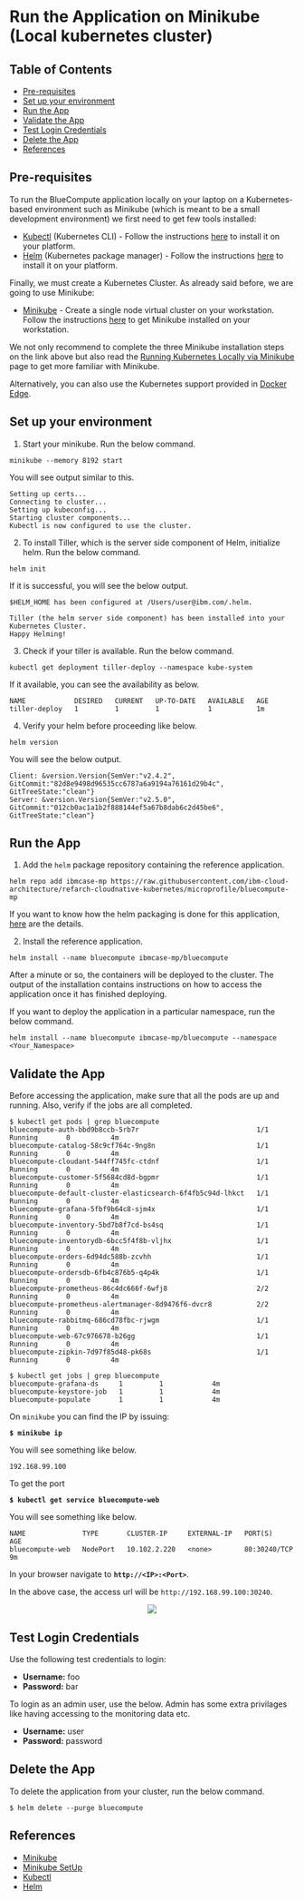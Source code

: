 # Run the Application on Minikube (Local kubernetes cluster)

## Table of Contents

* [Pre-requisites](#pre-requisites)
* [Set up your environment](#set-up-your-environment)
* [Run the App](#run-the-app)
* [Validate the App](#validate-the-app)
* [Test Login Credentials](#test-login-credentials)
* [Delete the App](#delete-the-app)
* [References](#references)

## Pre-requisites

To run the BlueCompute application locally on your laptop on a Kubernetes-based environment such as Minikube (which is meant to be a small development environment) we first need to get few tools installed:

- [Kubectl](https://kubernetes.io/docs/user-guide/kubectl-overview/) (Kubernetes CLI) - Follow the instructions [here](https://kubernetes.io/docs/tasks/tools/install-kubectl/) to install it on your platform.
- [Helm](https://github.com/kubernetes/helm) (Kubernetes package manager) - Follow the instructions [here](https://github.com/kubernetes/helm/blob/master/docs/install.md) to install it on your platform.

Finally, we must create a Kubernetes Cluster. As already said before, we are going to use Minikube:

- [Minikube](https://kubernetes.io/docs/getting-started-guides/minikube/) - Create a single node virtual cluster on your workstation. Follow the instructions [here](https://kubernetes.io/docs/tasks/tools/install-minikube/) to get Minikube installed on your workstation.

We not only recommend to complete the three Minikube installation steps on the link above but also read the [Running Kubernetes Locally via Minikube](https://kubernetes.io/docs/getting-started-guides/minikube/) page to get more familiar with Minikube.

Alternatively, you can also use the Kubernetes support provided in [Docker Edge](https://www.docker.com/kubernetes).

## Set up your environment

1. Start your minikube. Run the below command.

`minikube --memory 8192 start`

You will see output similar to this.

```
Setting up certs...
Connecting to cluster...
Setting up kubeconfig...
Starting cluster components...
Kubectl is now configured to use the cluster.
```
2. To install Tiller, which is the server side component of Helm, initialize helm. Run the below command.

`helm init`

If it is successful, you will see the below output.

```
$HELM_HOME has been configured at /Users/user@ibm.com/.helm.

Tiller (the helm server side component) has been installed into your Kubernetes Cluster.
Happy Helming!
```
3. Check if your tiller is available. Run the below command.

`kubectl get deployment tiller-deploy --namespace kube-system`

If it available, you can see the availability as below.

```
NAME            DESIRED   CURRENT   UP-TO-DATE   AVAILABLE   AGE
tiller-deploy   1         1         1            1           1m
```

4. Verify your helm before proceeding like below.

`helm version`

You will see the below output.

```
Client: &version.Version{SemVer:"v2.4.2", GitCommit:"82d8e9498d96535cc6787a6a9194a76161d29b4c", GitTreeState:"clean"}
Server: &version.Version{SemVer:"v2.5.0", GitCommit:"012cb0ac1a1b2f888144ef5a67b8dab6c2d45be6", GitTreeState:"clean"}
```

## Run the App

1. Add the `helm` package repository containing the reference application.

`helm repo add ibmcase-mp https://raw.githubusercontent.com/ibm-cloud-architecture/refarch-cloudnative-kubernetes/microprofile/bluecompute-mp`

If you want to know how the helm packaging is done for this application, [here](https://github.com/ibm-cloud-architecture/refarch-cloudnative-kubernetes/blob/microprofile/bluecompute-mp/README.md) are the details.

2. Install the reference application.

`helm install --name bluecompute ibmcase-mp/bluecompute`

After a minute or so, the containers will be deployed to the cluster.  The output of the installation contains instructions on how to access the application once it has finished deploying.

If you want to deploy the application in a particular namespace, run the below command.

`helm install --name bluecompute ibmcase-mp/bluecompute --namespace <Your_Namespace>`

## Validate the App

Before accessing the application, make sure that all the pods are up and running. Also, verify if the jobs are all completed.

```
$ kubectl get pods | grep bluecompute
bluecompute-auth-bbd9b8ccb-5rb7r                             1/1       Running       0          4m
bluecompute-catalog-58c9cf764c-9ng8n                         1/1       Running       0          4m
bluecompute-cloudant-544ff745fc-ctdnf                        1/1       Running       0          4m
bluecompute-customer-5f5684cd8d-bgpmr                        1/1       Running       0          4m
bluecompute-default-cluster-elasticsearch-6f4fb5c94d-lhkct   1/1       Running       0          4m
bluecompute-grafana-5fbf9b64c8-sjm4x                         1/1       Running       0          4m
bluecompute-inventory-5bd7b8f7cd-bs4sq                       1/1       Running       0          4m
bluecompute-inventorydb-6bcc5f4f8b-vljhx                     1/1       Running       0          4m
bluecompute-orders-6d94dc588b-zcvhh                          1/1       Running       0          4m
bluecompute-ordersdb-6fb4c876b5-q4p4k                        1/1       Running       0          4m
bluecompute-prometheus-86c4dc666f-6wfj8                      2/2       Running       0          4m
bluecompute-prometheus-alertmanager-8d9476f6-dvcr8           2/2       Running       0          4m
bluecompute-rabbitmq-686cd78fbc-rjwgm                        1/1       Running       0          4m
bluecompute-web-67c976678-b26gg                              1/1       Running       0          4m
bluecompute-zipkin-7d97f85d48-pk68s                          1/1       Running       0          4m
```

```
$ kubectl get jobs | grep bluecompute
bluecompute-grafana-ds     1         1            4m
bluecompute-keystore-job   1         1            4m
bluecompute-populate       1         1            4m
```

On `minikube` you can find the IP by issuing:

**`$ minikube ip`**

You will see something like below.

```
192.168.99.100
```

To get the port

**`$ kubectl get service bluecompute-web`**

You will see something like below.

```
NAME              TYPE       CLUSTER-IP     EXTERNAL-IP   PORT(S)        AGE
bluecompute-web   NodePort   10.102.2.220   <none>        80:30240/TCP   9m
```

In your browser navigate to **`http://<IP>:<Port>`**.

In the above case, the access url will be `http://192.168.99.100:30240`.

<p align="center">
    <img src="https://github.com/ibm-cloud-architecture/refarch-cloudnative-kubernetes/blob/microprofile/static/imgs/bc_mp_ui.png">
</p>

## Test Login Credentials

Use the following test credentials to login:
- **Username:** foo
- **Password:** bar

To login as an admin user, use the below. Admin has some extra privilages like having accessing to the monitoring data etc.
- **Username:** user
- **Password:** password

## Delete the App

To delete the application from your cluster, run the below command.

```
$ helm delete --purge bluecompute
```

## References

* [Minikube](https://kubernetes.io/docs/getting-started-guides/minikube/)
* [Minikube SetUp](https://kubernetes.io/docs/setup/minikube/)
* [Kubectl](https://kubernetes.io/docs/user-guide/kubectl-overview/)
* [Helm](https://github.com/kubernetes/helm)

